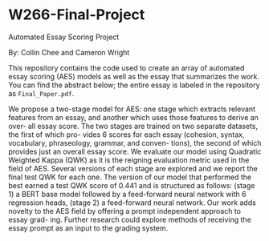 # W266-Final-Project
Automated Essay Scoring Project

By: Collin Chee and Cameron Wright

This repository contains the code used to create an array of automated essay scoring (AES) models as well as the essay that summarizes the work. You can find the abstract below; the entire essay is labeled in the repository as `Final_Paper.pdf`. 

We propose a two-stage model for AES: one stage which extracts relevant features from an essay, and another which uses those features to derive an over- all essay score. The two stages are trained on two separate datasets, the first of which pro- vides 6 scores for each essay (cohesion, syntax, vocabulary, phraseology, grammar, and conven- tions), the second of which provides just an overall essay score. We evaluate our model using Quadratic Weighted Kappa (QWK) as it is the reigning evaluation metric used in the field of AES. Several versions of each stage are explored and we report the final test QWK for each one. The version of our model that performed the best earned a test QWK score of 0.441 and is structured as follows: (stage 1) a BERT base model followed by a feed-forward neural network with 6 regression heads, (stage 2) a feed-forward neural network. Our work adds novelty to the AES field by offering a prompt independent approach to essay grad- ing. Further research could explore methods of receiving the essay prompt as an input to the grading system.



